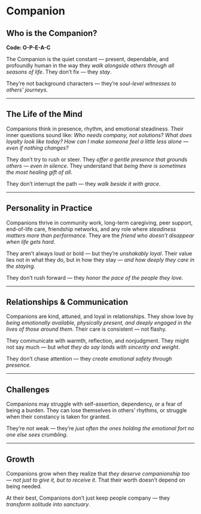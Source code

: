 # Companion
## Who is the Companion?
**Code: O-P-E-A-C**

The Companion is the quiet constant — present, dependable, and profoundly human in the way they *walk alongside others through all seasons of life*. They don’t fix — they *stay*.

They’re not background characters — they’re *soul-level witnesses to others’ journeys*.

---

## The Life of the Mind

Companions think in presence, rhythm, and emotional steadiness. Their inner questions sound like: *Who needs company, not solutions? What does loyalty look like today? How can I make someone feel a little less alone — even if nothing changes?*

They don’t try to rush or steer. They *offer a gentle presence that grounds others — even in silence*. They understand that *being there is sometimes the most healing gift of all*.

They don’t interrupt the path — they *walk beside it with grace*.

---

## Personality in Practice

Companions thrive in community work, long-term caregiving, peer support, end-of-life care, friendship networks, and any role where *steadiness matters more than performance*. They are the *friend who doesn’t disappear when life gets hard*.

They aren’t always loud or bold — but they’re *unshakably loyal*. Their value lies not in what they do, but in how they stay — *and how deeply they care in the staying*.

They don’t rush forward — they *honor the pace of the people they love*.

---

## Relationships & Communication

Companions are kind, attuned, and loyal in relationships. They show love by *being emotionally available, physically present, and deeply engaged in the lives of those around them*. Their care is consistent — not flashy.

They communicate with warmth, reflection, and nonjudgment. They might not say much — but *what they do say lands with sincerity and weight*.

They don’t chase attention — they *create emotional safety through presence*.

---

## Challenges

Companions may struggle with self-assertion, dependency, or a fear of being a burden. They can lose themselves in others’ rhythms, or struggle when their constancy is taken for granted.

They’re not weak — they’re *just often the ones holding the emotional fort no one else sees crumbling*.

---

## Growth

Companions grow when they realize that *they deserve companionship too — not just to give it, but to receive it*. That their worth doesn’t depend on being needed.

At their best, Companions don’t just keep people company — they *transform solitude into sanctuary*.
